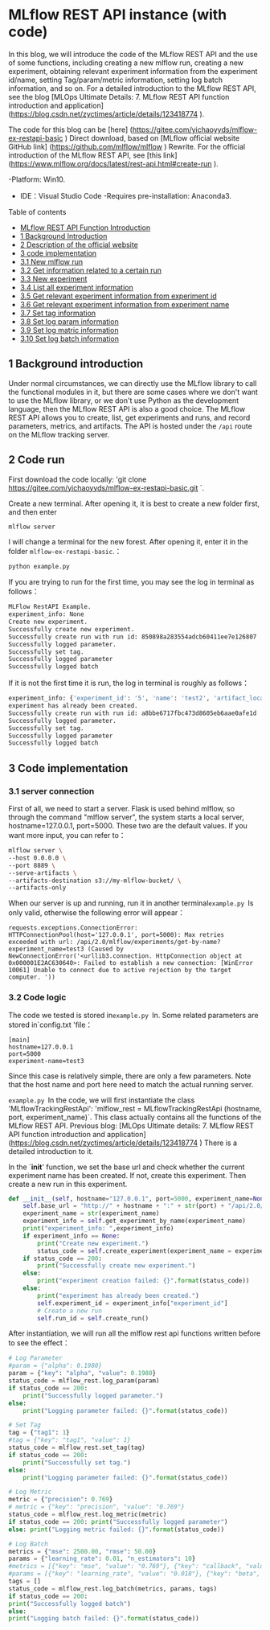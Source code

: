 # MLflow REST API instance (with code)

In this blog, we will introduce the code of the MLflow REST API and the use of some functions, including creating a new mlflow run, creating a new experiment, obtaining relevant experiment information from the experiment id/name, setting Tag/param/metric information, setting log batch information, and so on. For a detailed introduction to the MLflow REST API, see the blog [MLOps Ultimate Details: 7. MLflow REST API function introduction and application] (https://blog.csdn.net/zyctimes/article/details/123418774 ).

The code for this blog can be [here] (https://gitee.com/yichaoyyds/mlflow-ex-restapi-basic ) Direct download, based on [MLflow official website GitHub link] (https://github.com/mlflow/mlflow ) Rewrite. For the official introduction of the MLflow REST API, see [this link] (https://www.mlflow.org/docs/latest/rest-api.html#create-run ).

-Platform: Win10.
- IDE：Visual Studio Code
-Requires pre-installation: Anaconda3.

Table of contents

 - [MLflow REST API Function Introduction](#mlflow-rest-api-function-introduction)
 - [1 Background Introduction](#-1-background-introduction)
 - [2 Description of the official website](#-2-description-of-the-official-website)
 - [3 code implementation](#-3-code-implementation)
 - [3.1 New mlflow run](#-31-new-mlflow-run)
 - [3.2 Get information related to a certain run](#-32-Get-information-related-to-a-certain-run)
 - [3.3 New experiment](#-33-new-experiment)
 - [3.4 List all experiment information](#-34-list-all-experiment-information)
 - [3.5 Get relevant experiment information from experiment id](#-35-get-relevant-experiment-information-from-experiment-id)
 - [3.6 Get relevant experiment information from experiment name](#-36-get-relevant-experiment-information-from-experiment-name)
 - [3.7 Set tag information](#-37-set-tag-information)
 - [3.8 Set log param information](#-38-set-log-param-information)
 - [3.9 Set log matric information](#-39-set-log-matric-information)
 - [3.10 Set log batch information](#-310-set-log-batch-information)
 
 ## 1 Background introduction

Under normal circumstances, we can directly use the MLflow library to call the functional modules in it, but there are some cases where we don't want to use the MLflow library, or we don't use Python as the development language, then the MLflow REST API is also a good choice. The MLflow REST API allows you to create, list, get experiments and runs, and record parameters, metrics, and artifacts. The API is hosted under the `/api` route on the MLflow tracking server.

## 2 Code run

First download the code locally: 'git clone https://gitee.com/yichaoyyds/mlflow-ex-restapi-basic.git `.

Create a new terminal. After opening it, it is best to create a new folder first, and then enter

```bash
mlflow server
```

I will change a terminal for the new forest. After opening it, enter it in the folder `mlflow-ex-restapi-basic`.：

```bash
python example.py
```

If you are trying to run for the first time, you may see the log in terminal as follows：

```bash
MLFlow RestAPI Example.
experiment_info: None
Create new experiment.
Successfully create new experiment.
Successfully create run with run id: 850898a283554adcb60411ee7e126807
Successfully logged parameter.
Successfully set tag.
Successfully logged parameter
Successfully logged batch
```

If it is not the first time it is run, the log in terminal is roughly as follows：

```bash
experiment_info: {'experiment_id': '5', 'name': 'test2', 'artifact_location': './mlruns/5', 'lifecycle_stage': 'active'}
experiment has already been created.
Successfully create run with run id: a8bbe6717fbc473d8605eb6aae0afe1d
Successfully logged parameter.
Successfully set tag.
Successfully logged parameter
Successfully logged batch
```

## 3 Code implementation

### 3.1 server connection

First of all, we need to start a server. Flask is used behind mlflow, so through the command "mlflow server", the system starts a local server, hostname=127.0.0.1, port=5000. These two are the default values. If you want more input, you can refer to：

```bash
mlflow server \
--host 0.0.0.0 \
--port 8889 \
--serve-artifacts \
--artifacts-destination s3://my-mlflow-bucket/ \
--artifacts-only
```

When our server is up and running, run it in another terminal`example.py `Is only valid, otherwise the following error will appear：

```terminal
requests.exceptions.ConnectionError: HTTPConnectionPool(host='127.0.0.1', port=5000): Max retries
exceeded with url: /api/2.0/mlflow/experiments/get-by-name? experiment_name=test3 (Caused by NewConnectionError('<urllib3.connection. HttpConnection object at 0x000001E2AC630640>: Failed to establish a new connection: [WinError 10061] Unable to connect due to active rejection by the target computer. '))
```

### 3.2 Code logic

The code we tested is stored in`example.py `In. Some related parameters are stored in`config.txt 'file：

```config
[main]
hostname=127.0.0.1
port=5000
experiment-name=test3
```

Since this case is relatively simple, there are only a few parameters. Note that the host name and port here need to match the actual running server.

`example.py `In the code, we will first instantiate the class 'MLflowTrackingRestApi': 'mlflow_rest = MLflowTrackingRestApi (hostname, port, experiment_name)`. This class actually contains all the functions of the MLflow REST API. Previous blog: [MLOps Ultimate details: 7. MLflow REST API function introduction and application] (https://blog.csdn.net/zyctimes/article/details/123418774 ) There is a detailed introduction to it.

In the `__init__' function, we set the base url and check whether the current experiment name has been created. If not, create this experiment. Then create a new run in this experiment.

```python
def __init__(self, hostname="127.0.0.1", port=5000, experiment_name=None):
    self.base_url = "http://" + hostname + ":" + str(port) + "/api/2.0/mlflow"
    experiment_name = str(experiment_name)
    experiment_info = self.get_experiment_by_name(experiment_name)
    print("experiment_info: ",experiment_info)
    if experiment_info == None:
        print("Create new experiment.")
        status_code = self.create_experiment(experiment_name = experiment_name)
    if status_code == 200: 
        print("Successfully create new experiment.")
    else: 
        print("experiment creation failed: {}".format(status_code))
    else:
        print("experiment has already been created.")
        self.experiment_id = experiment_info["experiment_id"]
        # Create a new run
        self.run_id = self.create_run()
```

After instantiation, we will run all the mlflow rest api functions written before to see the effect：

```python
# Log Parameter
#param = {"alpha": 0.1980}
param = {"key": "alpha", "value": 0.1980}
status_code = mlflow_rest.log_param(param)
if status_code == 200: 
    print("Successfully logged parameter.")
else: 
    print("Logging parameter failed: {}".format(status_code))

# Set Tag
tag = {"tag1": 1}
#tag = {"key": "tag1", "value": 1}
status_code = mlflow_rest.set_tag(tag)
if status_code == 200: 
    print("Successfully set tag.")
else: 
    print("Logging parameter failed: {}".format(status_code))

# Log Metric
metric = {"precision": 0.769}
# metric = {"key": "precision", "value": "0.769"}
status_code = mlflow_rest.log_metric(metric)
if status_code == 200: print("Successfully logged parameter")
else: print("Logging metric failed: {}".format(status_code))

# Log Batch
metrics = {"mse": 2500.00, "rmse": 50.00}
params = {"learning_rate": 0.01, "n_estimators": 10}
#metrics = [{"key": "mse", "value": "0.769"}, {"key": "callback", "value": "0.512"}]
#params = [{"key": "learning_rate", "value": "0.018"}, {"key": "beta", "value": "0.98"}, {"key": "gamma", "value": "512"}]
tags = []
status_code = mlflow_rest.log_batch(metrics, params, tags)
if status_code == 200:
print("Successfully logged batch")
else:
print("Logging batch failed: {}".format(status_code))
```